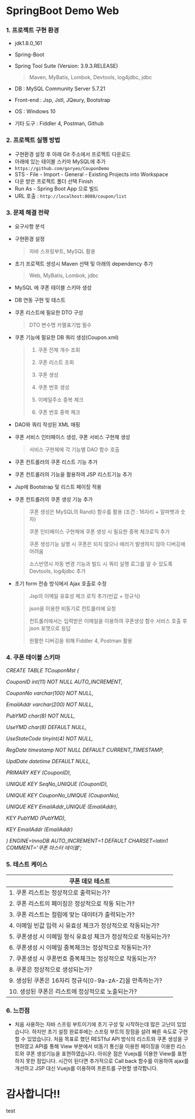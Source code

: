 # SpringBoot Demo Web

### 1. 프로젝트 구현 환경

- jdk1.8.0_161

- Spring-Boot

- Spring Tool Suite (Version: 3.9.3.RELEASE)

  > Maven, MyBatis, Lombok, Devtools, log4jdbc, jdbc

- DB : MySQL Community Server 5.7.21

- Front-end : Jsp, Jstl, JQeury, Bootstrap

- OS : Windows 10

- 기타 도구 : Fiddler 4, Postman, Github

### 2. 프로젝트 실행 방법

- 구현환경 설정 후 아래 Git 주소에서 프로젝트 다운로드
- 아래에 있는 테이블 스키마 MySQL에 추가
- `https://github.com/goryeo/CouponDemo`
- STS - File - Import - General - Existing Projects into Workspace
- 다운 받은 프로젝트 폴더 선택 Finish
- Run As - Spring Boot App 으로 빌드
- URL 호출 : `http://localhost:8080/coupon/list`

### 3. 문제 해결 전략

- 요구사항 분석

- 구현환경 설정

  > 자바 스프링부트, MySQL 활용

- 초기 프로젝트 생성시 Maven 선택 및 아래의 dependency 추가

  > Web, MyBatis, Lombok, jdbc

- MySQL 에 쿠폰 테이블 스키마 생성

- DB 연동 구현 및 테스트

- 쿠폰 리스트에 필요한 DTO 구성
  > DTO 변수명 카멜표기법 필수

- 쿠폰 기능에 필요한 DB 쿼리 생성(Coupon.xml)

  > 1) 쿠폰 전체 개수 조회
  >
  > 2) 쿠폰 리스트 조회
  >
  > 3) 쿠폰 생성
  >
  > 4) 쿠폰 번호 생성
  >
  > 5) 이메일주소 중복 체크
  >
  > 6) 쿠폰 번호 중복 체크 

- DAO와 쿼리 작성된 XML 매핑

- 쿠폰 서비스 인터페이스 생성, 쿠폰 서비스 구현체 생성

  > 서비스 구현체에 각 기능별 DAO 함수 호출

- 쿠폰 컨트롤러의 쿠폰 리스트 기능 추가

- 쿠폰 컨트롤러의 기능을 활용하여 JSP 리스트기능 추가

- Jsp에 Bootstrap 및 리스트 페이징 적용

- 쿠폰 컨트롤러의 쿠폰 생성 기능 추가

  > 쿠폰 생성은 MySQL의 Rand() 함수를 활용 (조건 : 16자리 + 알파벳과 숫자)
  >
  > 쿠폰 인터페이스 구현체에  쿠폰 생성 시 필요한 중복 체크로직 추가
  >
  > 쿠폰 생성기능 실행 시 쿠폰은 되지 않으나 에러가 발생하지 않아 디버깅에 어려움
  >
  > 소스반영시 자동 변경 기능과 빌드 시 쿼리 실행 로그를 알 수 있도록 Devtools, log4jdbc 추가

- 초기 form 전송 방식에서 Ajax 호출로 수정

  > Jsp의 이메일 유효성 체크 로직 추가(빈값 + 정규식)
  >
  > json을 이용한 비동기로 컨트롤러에 요청
  >
  > 컨트롤러에서는 입력받은 이메일을 이용하여 쿠폰생성 함수 서비스 호출 후 json 포맷으로 응답
  >
  > 원활한 디버깅을 위해 Fiddler 4, Postman 활용

### 4. 쿠폰 테이블 스키마

*CREATE TABLE TCouponMst (*

*CouponID int(11) NOT NULL AUTO_INCREMENT,*

*CouponNo varchar(100) NOT NULL,*

*EmailAddr varchar(200) NOT NULL,*

*PubYMD char(8) NOT NULL,*

*UseYMD char(8) DEFAULT NULL,*

*UseStateCode tinyint(4) NOT NULL,*

*RegDate timestamp NOT NULL DEFAULT CURRENT_TIMESTAMP,*

*UpdDate datetime DEFAULT NULL,*

*PRIMARY KEY (CouponID),*

*UNIQUE KEY SeqNo_UNIQUE (CouponID),*

*UNIQUE KEY CouponNo_UNIQUE (CouponNo),*

*UNIQUE KEY EmailAddr_UNIQUE (EmailAddr),*

*KEY PubYMD (PubYMD),*

*KEY EmailAddr (EmailAddr)*

*) ENGINE=InnoDB AUTO_INCREMENT=1 DEFAULT CHARSET=latin1 COMMENT='쿠폰 마스터 테이블';*

### 5. 테스트 케이스

| 쿠폰 데모 테스트                                             |
| ------------------------------------------------------------ |
| 1. 쿠폰 리스트는 정상적으로 출력되는가?                      |
| 2. 쿠폰 리스트의  페이징은 정상적으로 작동 되는가?           |
| 3. 쿠폰 리스트는 컬럼에  맞는 데이터가 출력되는가?           |
| 4. 이메일 빈값 입력 시  유효성 체크가 정상적으로 작동되는가? |
| 5. 쿠폰생성 시 이메일  형식 유효성 체크가 정상적으로 작동되는가? |
| 6. 쿠폰생성 시 이메일  중복체크는 정상적으로 작동되는가?     |
| 7. 쿠폰생성 시 쿠폰번호  중복체크는 정상적으로 작동되는가?   |
| 8. 쿠폰은 정상적으로  생성되는가?                            |
| 9. 생성된 쿠폰은  16자리 정규식[0-9a-zA-Z]을 만족하는가?     |
| 10. 생성된 쿠폰은  리스트에 정상적으로 노출되는가?           |

### 6. 느낀점

- 처음 사용하는 자바 스프링 부트이기에 초기 구성 및 시작하는데 많은 고난이 있었습니다. 하지만 초기 설정 완료후에는 스프링 부트의 장점을 살려 빠른 속도로 구현할 수 있었습니다. 처음 목표로 했던 RESTful API 방식의 리스트와 쿠폰 생성을 구현하였고 API를 통해 View 부분에서 비동기 통신을 이용한 페이징을 이용한 리스트와 쿠폰 생성기능을 표현하였습니다. 아쉬운 점은 Vuejs를 이용한 View를 표현하지 못한 점입니다. 시간이 된다면 추가적으로 Call back 함수를 이용하여 ajax를 개선하고 JSP 대신 Vuejs를 이용하여 프론트를 구현할 생각합니다.


# 감사합니다!!

test
